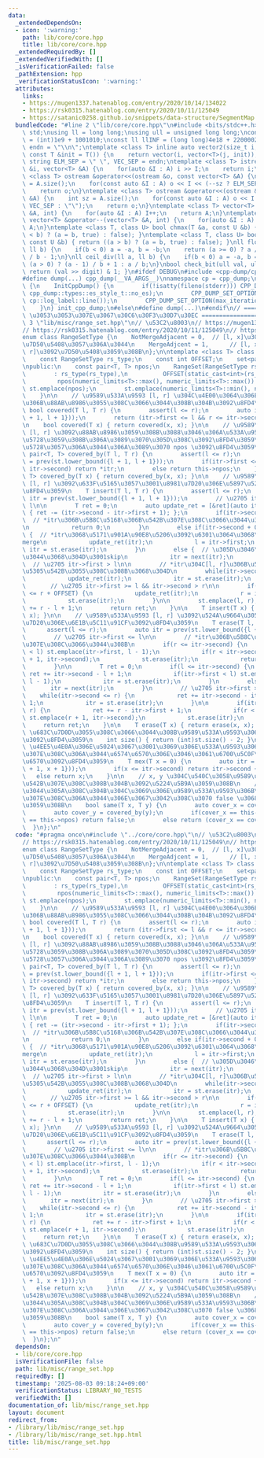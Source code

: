 ```yaml
---
data:
  _extendedDependsOn:
  - icon: ':warning:'
    path: lib/core/core.hpp
    title: lib/core/core.hpp
  _extendedRequiredBy: []
  _extendedVerifiedWith: []
  _isVerificationFailed: false
  _pathExtension: hpp
  _verificationStatusIcon: ':warning:'
  attributes:
    links:
    - https://mugen1337.hatenablog.com/entry/2020/10/14/134022
    - https://rsk0315.hatenablog.com/entry/2020/10/11/125049
    - https://satanic0258.github.io/snippets/data-structure/SegmentMap.html
  bundledCode: "#line 2 \"lib/core/core.hpp\"\n#include <bits/stdc++.h>\nusing namespace\
    \ std;\nusing ll = long long;\nusing ull = unsigned long long;\nconst int INF\
    \ = (int)1e9 + 1001010;\nconst ll llINF = (long long)4e18 + 22000020;\nconst string\
    \ endn = \"\\n\";\ntemplate <class T> inline auto vector2(size_t i, size_t j,\
    \ const T &init = T()) {\n    return vector(i, vector<T>(j, init));\n}\nconst\
    \ string ELM_SEP = \" \", VEC_SEP = endn;\ntemplate <class T> istream &operator>>(istream\
    \ &i, vector<T> &A) {\n    for(auto &I : A) i >> I;\n    return i;\n}\ntemplate\
    \ <class T> ostream &operator<<(ostream &o, const vector<T> &A) {\n    int sz\
    \ = A.size();\n    for(const auto &I : A) o << I << (--sz ? ELM_SEP : \"\");\n\
    \    return o;\n}\ntemplate <class T> ostream &operator<<(ostream &o, const vector<vector<T>>\
    \ &A) {\n    int sz = A.size();\n    for(const auto &I : A) o << I << (--sz ?\
    \ VEC_SEP : \"\");\n    return o;\n}\ntemplate <class T> vector<T> &operator++(vector<T>\
    \ &A, int) {\n    for(auto &I : A) I++;\n    return A;\n}\ntemplate <class T>\
    \ vector<T> &operator--(vector<T> &A, int) {\n    for(auto &I : A) I--;\n    return\
    \ A;\n}\ntemplate <class T, class U> bool chmax(T &a, const U &b) { return ((a\
    \ < b) ? (a = b, true) : false); }\ntemplate <class T, class U> bool chmin(T &a,\
    \ const U &b) { return ((a > b) ? (a = b, true) : false); }\nll floor_div(ll a,\
    \ ll b) {\n    if(b < 0) a = -a, b = -b;\n    return (a >= 0) ? a / b : (a + 1)\
    \ / b - 1;\n}\nll ceil_div(ll a, ll b) {\n    if(b < 0) a = -a, b = -b;\n    return\
    \ (a > 0) ? (a - 1) / b + 1 : a / b;\n}\nbool check_bit(ull val, ull digit) {\
    \ return (val >> digit) & 1; }\n#ifdef DEBUG\n#include <cpp-dump/cpp-dump.hpp>\n\
    #define dump(...) cpp_dump(__VA_ARGS__)\nnamespace cp = cpp_dump;\nstruct InitCppDump\
    \ {\n    InitCppDump() {\n        if(!isatty(fileno(stderr))) CPP_DUMP_SET_OPTION(es_style,\
    \ cpp_dump::types::es_style_t::no_es);\n        CPP_DUMP_SET_OPTION(log_label_func,\
    \ cp::log_label::line());\n        CPP_DUMP_SET_OPTION(max_iteration_count, 30);\n\
    \    }\n} init_cpp_dump;\n#else\n#define dump(...)\n#endif\n// ====================\
    \ \u3053\u3053\u307E\u3067\u30C6\u30F3\u30D7\u30EC ====================\n#line\
    \ 3 \"lib/misc/range_set.hpp\"\n// \u53C2\u8003\n// https://mugen1337.hatenablog.com/entry/2020/10/14/134022\n\
    // https://rsk0315.hatenablog.com/entry/2020/10/11/125049\n// https://satanic0258.github.io/snippets/data-structure/SegmentMap.html\n\
    enum class RangeSetType {\n    NotMergeAdjacent = 0,  // [l, x]\u3068[x, r]\u3092\
    \u7D50\u5408\u3057\u306A\u3044\n    MergeAdjcent = 1,      // [l, x]\u3068[x,\
    \ r]\u3092\u7D50\u5408\u3059\u308B\n};\n\ntemplate <class T> class RangeSet {\n\
    \    const RangeSetType rs_type;\n    const int OFFSET;\n    set<pair<T, T>> st;\n\
    \npublic:\n    const pair<T, T> npos;\n    RangeSet(RangeSetType rs_type = RangeSetType::MergeAdjcent)\n\
    \        : rs_type(rs_type),\n          OFFSET(static_cast<int>(rs_type)),\n \
    \         npos(numeric_limits<T>::max(), numeric_limits<T>::max()) {\n       \
    \ st.emplace(npos);\n        st.emplace(numeric_limits<T>::min(), numeric_limits<T>::min());\n\
    \    }\n\n    // \u9589\u533A\u9593 [l, r] \u304C\u4E00\u3064\u306E\u533A\u9593\
    \u306B\u88AB\u8986\u3055\u308C\u3066\u3044\u308B\u304B\u3092\u8FD4\u3059\n   \
    \ bool covered(T l, T r) {\n        assert(l <= r);\n        auto itr = prev(st.lower_bound({l\
    \ + 1, l + 1}));\n        return (itr->first <= l && r <= itr->second);\n    }\n\
    \n    bool covered(T x) { return covered(x, x); }\n\n    // \u9589\u533A\u9593\
    \ [l, r] \u3092\u88AB\u8986\u3059\u308B\u3088\u3046\u306A\u533A\u9593\u304C\u5B58\
    \u5728\u3059\u308B\u306A\u3089\u3070\u305D\u308C\u3092\u8FD4\u3059\u3002\u5B58\
    \u5728\u3057\u306A\u3044\u306A\u3089\u3070 npos \u3092\u8FD4\u3059\u3002\n   \
    \ pair<T, T> covered_by(T l, T r) {\n        assert(l <= r);\n        auto itr\
    \ = prev(st.lower_bound({l + 1, l + 1}));\n        if(itr->first <= l && r <=\
    \ itr->second) return *itr;\n        else return this->npos;\n    }\n\n    pair<T,\
    \ T> covered_by(T x) { return covered_by(x, x); }\n\n    // \u9589\u533A\u9593\
    \ [l, r] \u3092\u633F\u5165\u3057\u3001\u8981\u7D20\u306E\u5897\u52A0\u91CF\u3092\
    \u8FD4\u3059\n    T insert(T l, T r) {\n        assert(l <= r);\n        auto\
    \ itr = prev(st.lower_bound({l + 1, l + 1}));\n        // \u2705 itr->first <=\
    \ l\n\n        T ret = 0;\n        auto update_ret = [&ret](auto itr) -> void\
    \ { ret -= (itr->second - itr->first + 1); };\n        if(itr->second >= r) {\
    \  // *itr\u306B\u5B8C\u5168\u306B\u542B\u307E\u308C\u3066\u3044\u308B\u3068\u304D\
    \n            return 0;\n        }\n        else if(itr->second + OFFSET >= l)\
    \ {  // *itr\u3068\u5171\u901A\u90E8\u5206\u3092\u6301\u3064\u3068\u304D\u3001\
    merge\n            update_ret(itr);\n            l = itr->first;\n           \
    \ itr = st.erase(itr);\n        }\n        else {  // \u305D\u3046\u3067\u306A\
    \u3044\u3068\u304D\u3001skip\n            itr = next(itr);\n        }\n      \
    \  // \u2705 itr->first > l\n\n        // *itr\u304C[l, r]\u306B\u5B8C\u5168\u306B\
    \u5305\u542B\u3055\u308C\u308B\u3068\u304D\n        while(itr->second <= r) {\n\
    \            update_ret(itr);\n            itr = st.erase(itr);\n        }\n \
    \       // \u2705 itr->first >= l && itr->second > r\n\n        if(itr->first\
    \ <= r + OFFSET) {\n            update_ret(itr);\n            r = itr->second;\n\
    \            st.erase(itr);\n        }\n\n        st.emplace(l, r);\n        ret\
    \ += r - l + 1;\n        return ret;\n    }\n\n    T insert(T x) { return insert(x,\
    \ x); }\n\n    // \u9589\u533A\u9593 [l, r] \u3092\u524A\u9664\u3057\u3001\u8981\
    \u7D20\u306E\u6E1B\u5C11\u91CF\u3092\u8FD4\u3059\n    T erase(T l, T r) {\n  \
    \      assert(l <= r);\n        auto itr = prev(st.lower_bound({l + 1, l + 1}));\n\
    \        // \u2705 itr->first <= l\n\n        // *itr\u306B\u5B8C\u5168\u306B\u542B\
    \u307E\u308C\u3066\u3044\u308B\n        if(r <= itr->second) {\n            if(itr->first\
    \ < l) st.emplace(itr->first, l - 1);\n            if(r < itr->second) st.emplace(r\
    \ + 1, itr->second);\n            st.erase(itr);\n            return r - l + 1;\n\
    \        }\n\n        T ret = 0;\n        if(l <= itr->second) {\n           \
    \ ret += itr->second - l + 1;\n            if(itr->first < l) st.emplace(itr->first,\
    \ l - 1);\n            itr = st.erase(itr);\n        }\n        else {\n     \
    \       itr = next(itr);\n        }\n        // \u2705 itr->first > l\n\n    \
    \    while(itr->second <= r) {\n            ret += itr->second - itr->first +\
    \ 1;\n            itr = st.erase(itr);\n        }\n\n        if(itr->first <=\
    \ r) {\n            ret += r - itr->first + 1;\n            if(r < itr->second)\
    \ st.emplace(r + 1, itr->second);\n            st.erase(itr);\n        }\n   \
    \     return ret;\n    }\n\n    T erase(T x) { return erase(x, x); }\n\n    //\
    \ \u683C\u7D0D\u3055\u308C\u3066\u3044\u308B\u9589\u533A\u9593\u306E\u500B\u6570\
    \u3092\u8FD4\u3059\n    int size() { return (int)st.size() - 2; }\n\n    // x\
    \ \u4EE5\u4E0A\u306E\u5024\u3067\u3001\u3069\u306E\u533A\u9593\u306B\u3082\u542B\
    \u307E\u308C\u306A\u3044\u6574\u6570\u306E\u3046\u3061\u6700\u5C0F\u306E\u6574\
    \u6570\u3092\u8FD4\u3059\n    T mex(T x = 0) {\n        auto itr = prev(st.lower_bound({x\
    \ + 1, x + 1}));\n        if(x <= itr->second) return itr->second + 1;\n     \
    \   else return x;\n    }\n\n    // x, y \u304C\u540C\u3058\u9589\u533A\u9593\u306B\
    \u542B\u307E\u308C\u308B\u304B\u3092\u5224\u5B9A\u3059\u308B\n    // x, y \u306E\
    \u3044\u305A\u308C\u304B\u304C\u3069\u306E\u9589\u533A\u9593\u306B\u3082\u542B\
    \u307E\u308C\u306A\u3044\u306E\u3067\u3042\u308C\u3070 false \u3068\u5224\u5B9A\
    \u3059\u308B\n    bool same(T x, T y) {\n        auto cover_x = covered_by(x);\n\
    \        auto cover_y = covered_by(y);\n        if(cover_x == this->npos || cover_y\
    \ == this->npos) return false;\n        else return (cover_x == cover_y);\n  \
    \  }\n};\n"
  code: "#pragma once\n#include \"../core/core.hpp\"\n// \u53C2\u8003\n// https://mugen1337.hatenablog.com/entry/2020/10/14/134022\n\
    // https://rsk0315.hatenablog.com/entry/2020/10/11/125049\n// https://satanic0258.github.io/snippets/data-structure/SegmentMap.html\n\
    enum class RangeSetType {\n    NotMergeAdjacent = 0,  // [l, x]\u3068[x, r]\u3092\
    \u7D50\u5408\u3057\u306A\u3044\n    MergeAdjcent = 1,      // [l, x]\u3068[x,\
    \ r]\u3092\u7D50\u5408\u3059\u308B\n};\n\ntemplate <class T> class RangeSet {\n\
    \    const RangeSetType rs_type;\n    const int OFFSET;\n    set<pair<T, T>> st;\n\
    \npublic:\n    const pair<T, T> npos;\n    RangeSet(RangeSetType rs_type = RangeSetType::MergeAdjcent)\n\
    \        : rs_type(rs_type),\n          OFFSET(static_cast<int>(rs_type)),\n \
    \         npos(numeric_limits<T>::max(), numeric_limits<T>::max()) {\n       \
    \ st.emplace(npos);\n        st.emplace(numeric_limits<T>::min(), numeric_limits<T>::min());\n\
    \    }\n\n    // \u9589\u533A\u9593 [l, r] \u304C\u4E00\u3064\u306E\u533A\u9593\
    \u306B\u88AB\u8986\u3055\u308C\u3066\u3044\u308B\u304B\u3092\u8FD4\u3059\n   \
    \ bool covered(T l, T r) {\n        assert(l <= r);\n        auto itr = prev(st.lower_bound({l\
    \ + 1, l + 1}));\n        return (itr->first <= l && r <= itr->second);\n    }\n\
    \n    bool covered(T x) { return covered(x, x); }\n\n    // \u9589\u533A\u9593\
    \ [l, r] \u3092\u88AB\u8986\u3059\u308B\u3088\u3046\u306A\u533A\u9593\u304C\u5B58\
    \u5728\u3059\u308B\u306A\u3089\u3070\u305D\u308C\u3092\u8FD4\u3059\u3002\u5B58\
    \u5728\u3057\u306A\u3044\u306A\u3089\u3070 npos \u3092\u8FD4\u3059\u3002\n   \
    \ pair<T, T> covered_by(T l, T r) {\n        assert(l <= r);\n        auto itr\
    \ = prev(st.lower_bound({l + 1, l + 1}));\n        if(itr->first <= l && r <=\
    \ itr->second) return *itr;\n        else return this->npos;\n    }\n\n    pair<T,\
    \ T> covered_by(T x) { return covered_by(x, x); }\n\n    // \u9589\u533A\u9593\
    \ [l, r] \u3092\u633F\u5165\u3057\u3001\u8981\u7D20\u306E\u5897\u52A0\u91CF\u3092\
    \u8FD4\u3059\n    T insert(T l, T r) {\n        assert(l <= r);\n        auto\
    \ itr = prev(st.lower_bound({l + 1, l + 1}));\n        // \u2705 itr->first <=\
    \ l\n\n        T ret = 0;\n        auto update_ret = [&ret](auto itr) -> void\
    \ { ret -= (itr->second - itr->first + 1); };\n        if(itr->second >= r) {\
    \  // *itr\u306B\u5B8C\u5168\u306B\u542B\u307E\u308C\u3066\u3044\u308B\u3068\u304D\
    \n            return 0;\n        }\n        else if(itr->second + OFFSET >= l)\
    \ {  // *itr\u3068\u5171\u901A\u90E8\u5206\u3092\u6301\u3064\u3068\u304D\u3001\
    merge\n            update_ret(itr);\n            l = itr->first;\n           \
    \ itr = st.erase(itr);\n        }\n        else {  // \u305D\u3046\u3067\u306A\
    \u3044\u3068\u304D\u3001skip\n            itr = next(itr);\n        }\n      \
    \  // \u2705 itr->first > l\n\n        // *itr\u304C[l, r]\u306B\u5B8C\u5168\u306B\
    \u5305\u542B\u3055\u308C\u308B\u3068\u304D\n        while(itr->second <= r) {\n\
    \            update_ret(itr);\n            itr = st.erase(itr);\n        }\n \
    \       // \u2705 itr->first >= l && itr->second > r\n\n        if(itr->first\
    \ <= r + OFFSET) {\n            update_ret(itr);\n            r = itr->second;\n\
    \            st.erase(itr);\n        }\n\n        st.emplace(l, r);\n        ret\
    \ += r - l + 1;\n        return ret;\n    }\n\n    T insert(T x) { return insert(x,\
    \ x); }\n\n    // \u9589\u533A\u9593 [l, r] \u3092\u524A\u9664\u3057\u3001\u8981\
    \u7D20\u306E\u6E1B\u5C11\u91CF\u3092\u8FD4\u3059\n    T erase(T l, T r) {\n  \
    \      assert(l <= r);\n        auto itr = prev(st.lower_bound({l + 1, l + 1}));\n\
    \        // \u2705 itr->first <= l\n\n        // *itr\u306B\u5B8C\u5168\u306B\u542B\
    \u307E\u308C\u3066\u3044\u308B\n        if(r <= itr->second) {\n            if(itr->first\
    \ < l) st.emplace(itr->first, l - 1);\n            if(r < itr->second) st.emplace(r\
    \ + 1, itr->second);\n            st.erase(itr);\n            return r - l + 1;\n\
    \        }\n\n        T ret = 0;\n        if(l <= itr->second) {\n           \
    \ ret += itr->second - l + 1;\n            if(itr->first < l) st.emplace(itr->first,\
    \ l - 1);\n            itr = st.erase(itr);\n        }\n        else {\n     \
    \       itr = next(itr);\n        }\n        // \u2705 itr->first > l\n\n    \
    \    while(itr->second <= r) {\n            ret += itr->second - itr->first +\
    \ 1;\n            itr = st.erase(itr);\n        }\n\n        if(itr->first <=\
    \ r) {\n            ret += r - itr->first + 1;\n            if(r < itr->second)\
    \ st.emplace(r + 1, itr->second);\n            st.erase(itr);\n        }\n   \
    \     return ret;\n    }\n\n    T erase(T x) { return erase(x, x); }\n\n    //\
    \ \u683C\u7D0D\u3055\u308C\u3066\u3044\u308B\u9589\u533A\u9593\u306E\u500B\u6570\
    \u3092\u8FD4\u3059\n    int size() { return (int)st.size() - 2; }\n\n    // x\
    \ \u4EE5\u4E0A\u306E\u5024\u3067\u3001\u3069\u306E\u533A\u9593\u306B\u3082\u542B\
    \u307E\u308C\u306A\u3044\u6574\u6570\u306E\u3046\u3061\u6700\u5C0F\u306E\u6574\
    \u6570\u3092\u8FD4\u3059\n    T mex(T x = 0) {\n        auto itr = prev(st.lower_bound({x\
    \ + 1, x + 1}));\n        if(x <= itr->second) return itr->second + 1;\n     \
    \   else return x;\n    }\n\n    // x, y \u304C\u540C\u3058\u9589\u533A\u9593\u306B\
    \u542B\u307E\u308C\u308B\u304B\u3092\u5224\u5B9A\u3059\u308B\n    // x, y \u306E\
    \u3044\u305A\u308C\u304B\u304C\u3069\u306E\u9589\u533A\u9593\u306B\u3082\u542B\
    \u307E\u308C\u306A\u3044\u306E\u3067\u3042\u308C\u3070 false \u3068\u5224\u5B9A\
    \u3059\u308B\n    bool same(T x, T y) {\n        auto cover_x = covered_by(x);\n\
    \        auto cover_y = covered_by(y);\n        if(cover_x == this->npos || cover_y\
    \ == this->npos) return false;\n        else return (cover_x == cover_y);\n  \
    \  }\n};\n"
  dependsOn:
  - lib/core/core.hpp
  isVerificationFile: false
  path: lib/misc/range_set.hpp
  requiredBy: []
  timestamp: '2025-08-03 09:18:24+09:00'
  verificationStatus: LIBRARY_NO_TESTS
  verifiedWith: []
documentation_of: lib/misc/range_set.hpp
layout: document
redirect_from:
- /library/lib/misc/range_set.hpp
- /library/lib/misc/range_set.hpp.html
title: lib/misc/range_set.hpp
---
```

